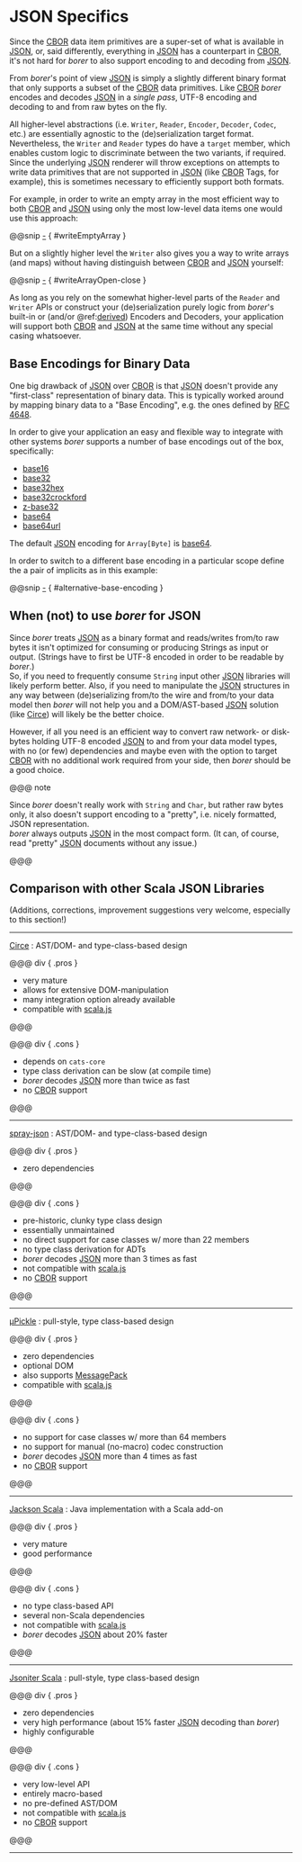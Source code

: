 JSON Specifics
==============

Since the [CBOR] data item primitives are a super-set of what is available in [JSON], or, said differently, everything
in [JSON] has a counterpart in [CBOR], it's not hard for _borer_ to also support encoding to and decoding from [JSON].

From _borer_'s point of view [JSON] is simply a slightly different binary format that only supports a subset of the
[CBOR] data primitives. Like [CBOR] _borer_ encodes and decodes [JSON] in a *single pass*, UTF-8 encoding and
decoding to and from raw bytes on the fly.

All higher-level abstractions (i.e. `Writer`, `Reader`, `Encoder`, `Decoder`, `Codec`, etc.) are essentially agnostic
to the (de)serialization target format. Nevertheless, the `Writer` and `Reader` types do have a `target` member, which
enables custom logic to discriminate between the two variants, if required.<br>
Since the underlying [JSON] renderer will throw exceptions on attempts to write data primitives that are not supported
in [JSON] (like [CBOR] Tags, for example), this is sometimes necessary to efficiently support both formats.

For example, in order to write an empty array in the most efficient way to both [CBOR] and [JSON] using only the most
low-level data items one would use this approach:

@@snip [-]($test$/JsonSpecificsSpec.scala) { #writeEmptyArray }

But on a slightly higher level the `Writer` also gives you a way to write arrays (and maps) without having distinguish
between [CBOR] and [JSON] yourself:

@@snip [-]($test$/JsonSpecificsSpec.scala) { #writeArrayOpen-close } 

As long as you rely on the somewhat higher-level parts of the `Reader` and `Writer` APIs or construct your
(de)serialization purely logic from _borer_'s built-in or (and/or @ref:[derived](../borer-derivation/index.md)) Encoders and
Decoders, your application will support both [CBOR] and [JSON] at the same time without any special casing whatsoever.


Base Encodings for Binary Data
------------------------------

One big drawback of [JSON] over [CBOR] is that [JSON] doesn't provide any "first-class" representation of binary data.
This is typically worked around by mapping binary data to a "Base Encoding", e.g. the ones defined by [RFC 4648].

In order to give your application an easy and flexible way to integrate with other systems _borer_ supports a number
of base encodings out of the box, specifically:

- [base16](https://tools.ietf.org/html/rfc4648#section-8)  
- [base32](https://tools.ietf.org/html/rfc4648#section-6)
- [base32hex](https://tools.ietf.org/html/rfc4648#section-7)
- [base32crockford](https://en.wikipedia.org/wiki/Base32#Crockford's_Base32)
- [z-base32](http://philzimmermann.com/docs/human-oriented-base-32-encoding.txt)
- [base64]
- [base64url](https://tools.ietf.org/html/rfc4648#section-5)

The default [JSON] encoding for `Array[Byte]` is [base64].

In order to switch to a different base encoding in a particular scope define the a pair of implicits as in this example:

@@snip [-]($test$/JsonSpecificsSpec.scala) { #alternative-base-encoding }


When (not) to use _borer_ for JSON
----------------------------------

Since _borer_ treats [JSON] as a binary format and reads/writes from/to raw bytes it isn't optimized for consuming or
producing Strings as input or output. (Strings have to first be UTF-8 encoded in order to be readable by _borer_.)<br>
So, if you need to frequently consume `String` input other [JSON] libraries will likely perform better.
Also, if you need to manipulate the [JSON] structures in any way between (de)serializing from/to the wire and from/to
your data model then _borer_ will not help you and a DOM/AST-based [JSON] solution (like [Circe]) will likely be the
better choice.

However, if all you need is an efficient way to convert raw network- or disk-bytes holding UTF-8 encoded [JSON] to and
from your data model types, with no (or few) dependencies and maybe even with the option to target [CBOR] with no
additional work required from your side, then _borer_ should be a good choice.

@@@ note

Since _borer_ doesn't really work with `String` and `Char`, but rather raw bytes only, it also doesn't support
encoding to a "pretty", i.e. nicely formatted, JSON representation.<br>
_borer_ always outputs [JSON] in the most compact form.
(It can, of course, read "pretty" [JSON] documents without any issue.)  

@@@


Comparison with other Scala JSON Libraries
------------------------------------------

(Additions, corrections, improvement suggestions very welcome, especially to this section!)

---

[Circe]
: AST/DOM- and type-class-based design

@@@ div { .pros }
 
- very mature
- allows for extensive DOM-manipulation
- many integration option already available
- compatible with [scala.js]

@@@

@@@ div { .cons }

- depends on `cats-core`
- type class derivation can be slow (at compile time)
- _borer_ decodes [JSON] more than twice as fast
- no [CBOR] support

@@@

---
    
[spray-json]
: AST/DOM- and type-class-based design

@@@ div { .pros }
 
- zero dependencies

@@@

@@@ div { .cons }

- pre-historic, clunky type class design
- essentially unmaintained
- no direct support for case classes w/ more than 22 members
- no type class derivation for ADTs
- _borer_ decodes [JSON] more than 3 times as fast
- not compatible with [scala.js]    
- no [CBOR] support

@@@

---
    
[µPickle]
: pull-style, type class-based design

@@@ div { .pros }

- zero dependencies
- optional DOM 
- also supports [MessagePack]
- compatible with [scala.js]

@@@

@@@ div { .cons }

- no support for case classes w/ more than 64 members
- no support for manual (no-macro) codec construction
- _borer_ decodes [JSON] more than 4 times as fast
- no [CBOR] support
    
@@@

---
    
[Jackson Scala]
: Java implementation with a Scala add-on

@@@ div { .pros }

- very mature
- good performance

@@@

@@@ div { .cons }
     
- no type class-based API
- several non-Scala dependencies
- not compatible with [scala.js]
- _borer_ decodes [JSON] about 20% faster

@@@

---
        
[Jsoniter Scala]
: pull-style, type class-based design

@@@ div { .pros }

- zero dependencies
- very high performance (about 15% faster [JSON] decoding than _borer_)
- highly configurable

@@@

@@@ div { .cons }

- very low-level API
- entirely macro-based
- no pre-defined AST/DOM
- not compatible with [scala.js]
- no [CBOR] support

@@@

---

  [CBOR]: http://cbor.io/
  [JSON]: http://json.org/
  [RFC 4648]: https://tools.ietf.org/html/rfc4648
  [base64]: https://tools.ietf.org/html/rfc4648#section-4
  [Circe]: https://circe.github.io/circe/
  [spray-json]: https://github.com/spray/spray-json/
  [json-benchmark-files]: https://github.com/sirthias/borer/tree/master/benchmarks/src/main/resources
  [Jackson Scala]: https://github.com/FasterXML/jackson-module-scala
  [µPickle]: http://www.lihaoyi.com/upickle/
  [Jsoniter Scala]: https://github.com/plokhotnyuk/jsoniter-scala
  [MessagePack]: https://msgpack.org/
  [scala.js]: https://www.scala-js.org/